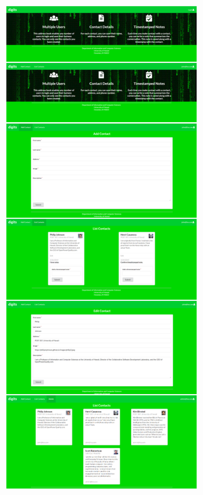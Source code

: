 <img src="doc/landing.png">
<img src="doc/landing2.png">
<img src="doc/addcontacts.png">
<img src="doc/listcontacts.png">
<img src="doc/editcontacts.png">
<img src="doc/admin.png">
